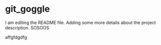 # git_goggle

I am editing the README file. Adding some more details about the project description.
SOSOOS

аffgfdgdfg
